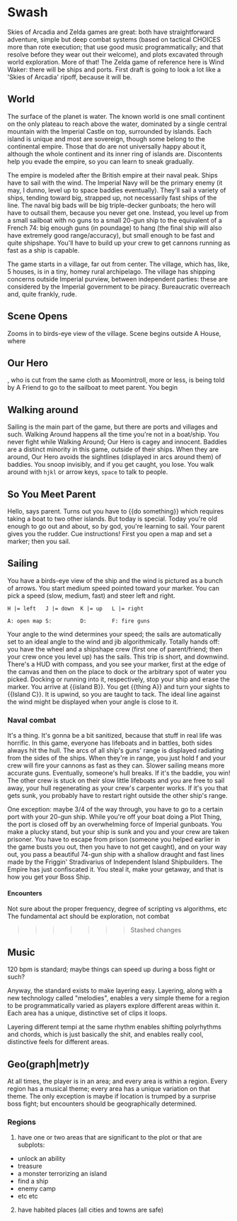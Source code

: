 # Swash

Skies of Arcadia and Zelda games are great: both have straightforward
adventure, simple but deep combat systems (based on tactical CHOICES more than
rote execution; that use good music programmatically; and that resolve before
they wear out their welcome), and plots excavated through world exploration.
More of that! The Zelda game of reference here is Wind Waker: there will be
ships and ports. First draft is going to look a lot like a 'Skies of Arcadia'
ripoff, because it will be.

## World

The surface of the planet is water. The known world is one small continent on
the only plateau to reach above the water, dominated by a single central
mountain with the Imperial Castle on top, surrounded by islands. Each island is
unique and most are sovereign, though some belong to the continental empire.
Those that do are not universally happy about it, although the whole continent
and its inner ring of islands are. Discontents help you evade the empire, so you
can learn to sneak gradually.

The empire is modeled after the British empire at their naval peak. Ships have
to sail with the wind. The Imperial Navy will be the primary enemy (it may, I
dunno, level up to space baddies eventually). They'll sail a variety of ships,
tending toward big, strapped up, not necessarily fast ships of the line. The
naval big bads will be big triple-decker gunboats; the hero will have to
outsail them, because you never get one. Instead, you level up from a small
sailboat with no guns to a small 20-gun ship to the equivalent of a French 74:
big enough guns (in poundage) to hang (the final ship will also have extremely
good range/accuracy), but small enough to be fast and quite shipshape. You'll
have to build up your crew to get cannons running as fast as a ship is capable.

The game starts in a village, far out from center. The village, which has, like,
5 houses, is in a tiny, homey rural archipelago. The village has shipping
concerns outside Imperial purview, between independent parties: these are
considered by the Imperial government to be piracy. Bureaucratic overreach and,
quite frankly, rude.

## Scene Opens
Zooms in to birds-eye view of the village. Scene begins outside A House, where

## Our Hero

, who is cut from the same cloth as Moomintroll, more or less, is being told by
A Friend to go to the sailboat to meet parent. You begin

## Walking around

Sailing is the main part of the game, but there are ports and villages and such.
Walking Around happens all the time you're not in a boat/ship. You never fight
while Walking Around; Our Hero is cagey and innocent. Baddies are a distinct
minority in this game, outside of their ships. When they are around, Our Hero
avoids the sightlines (displayed in arcs around them) of baddies. You snoop
invisibly, and if you get caught, you lose. You walk around with `hjkl` or arrow
keys, `space` to talk to people.

## So You Meet Parent

Hello, says parent. Turns out you have to {{do something}} which requires taking
a boat to two other islands. But today is special. Today you're old enough to go
out and about, so by god, you're learning to sail. Your parent gives you the
rudder. Cue instructions! First you open a map and set a marker; then you sail.

## Sailing

You have a birds-eye view of the ship and the wind is pictured as a
bunch of arrows. You start medium speed pointed toward your marker. You can
pick a speed (slow, medium, fast) and steer left and right.

`H |= left   J |= down  K |= up   L |= right`

`A: open map S:         D:        F: fire guns`

Your angle to the wind determines your speed; the sails are automatically set
to an ideal angle to the wind and jib algorithmically. Totally hands off: you
have the wheel and a shipshape crew (first one of parent/friend; then your crew
once you level up) has the sails. This trip is short, and downwind. There's a
HUD with compass, and you see your marker, first at the edge of the canvas and
then on the place to dock or the arbitrary spot of water you picked. Docking or
running into it, respectively, stop your ship and erase the marker. You arrive
at {{island B}}. You get {{thing A}} and turn your sights to {{Island C}}. It is
upwind, so you are taught to tack. The ideal line against the wind might be
displayed when your angle is close to it.

### Naval combat

It's a thing. It's gonna be a bit sanitized, because that stuff in real life was
horrific. In this game, everyone has lifeboats and in battles, both sides always
hit the hull. The arcs of all ship's guns' range is displayed radiating from the
sides of the ships. When they're in range, you just hold f and your crew will
fire your cannons as fast as they can. Slower sailing means more accurate guns.
Eventually, someone's hull breaks. If it's the baddie, you win! The other crew
is stuck on their slow little lifeboats and you are free to sail away, your hull
regenerating as your crew's carpenter works. If it's you that gets sunk, you
probably have to restart right outside the other ship's range.

One exception: maybe 3/4 of the way through, you have to go to a certain port
with your 20-gun ship. While you're off your boat doing a Plot Thing, the port
is closed off by an overwhelming force of Imperial gunboats. You make a plucky
stand, but your ship is sunk and you and your crew are taken prisoner. You have
to escape from prison (someone you helped earlier in the game busts you out,
then you have to not get caught), and on your way out, you pass a beautiful
74-gun ship with a shallow draught and fast lines made by the Friggin'
Stradivarius of Independent Island Shipbuilders. The Empire has just confiscated
it. You steal it, make your getaway, and that is how you get your Boss Ship.

#### Encounters
Not sure about the proper frequency, degree of scripting vs algorithms, etc
The fundamental act should be exploration, not combat
>>>>>>> Stashed changes

## Music
120 bpm is standard; maybe things can speed up during a boss fight or such?

Anyway, the standard exists to make layering easy. Layering, along with a new
technology called "melodies", enables a very simple theme for a region to be
programmatically varied as players explore different areas within it. Each area
has a unique, distinctive set of clips it loops.

Layering different tempi at the same rhythm enables shifting polyrhythms and
chords, which is just basically the shit, and enables really cool, distinctive
feels for different areas.

## Geo(graph|metr)y
At all times, the player is in an area; and every area is within a region. Every
region has a musical theme; every area has a unique variation on that theme. The
only exception is maybe if location is trumped by a surprise boss fight; but
encounters should be geographically determined.
### Regions
1. have one or two areas that are significant to the plot or that are subplots:
  * unlock an ability
  * treasure
  * a monster terrorizing an island
  * find a ship
  * enemy camp
  * etc etc

2. have habited places (all cities and towns are safe)
